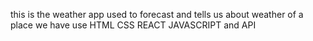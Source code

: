 this is the weather app used to forecast and tells us about weather of a place we have use HTML CSS REACT JAVASCRIPT and API 

